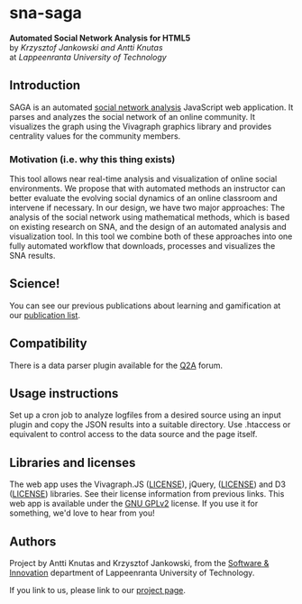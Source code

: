 sna-saga
========

**Automated Social Network Analysis for HTML5**  
by _Krzysztof Jankowski and Antti Knutas_  
at _Lappeenranta University of Technology_

## Introduction
SAGA is an automated [social network analysis](http://en.wikipedia.org/wiki/Social_network_analysis) JavaScript web application. It parses and analyzes the social network of an online community. It visualizes the graph using the Vivagraph graphics library and provides centrality values for the community members.

### Motivation (i.e. why this thing exists)
This tool allows near real-time analysis and visualization of online social environments. We propose that with automated methods an instructor can better evaluate the evolving social dynamics of an online classroom and intervene if necessary. In our design, we have two major approaches: The analysis of the social network using mathematical methods, which is based on existing research on SNA, and the design of an automated analysis and visualization tool. In this tool we combine both of these approaches into one fully automated workflow that downloads, processes and visualizes the SNA results.

## Science!
You can see our previous publications about learning and gamification at our [publication list](http://www.codecamp.fi/doku.php/wiki/educational_technologies_centre?&#dept_of_innovation_software).

## Compatibility
There is a data parser plugin available for the [Q2A](http://www.question2answer.org/) forum.

## Usage instructions
Set up a cron job to analyze logfiles from a desired source using an input plugin and copy the JSON results into a suitable directory. Use .htaccess or equivalent to control access to the data source and the page itself.

## Libraries and licenses
The web app uses the Vivagraph.JS ([LICENSE](https://raw.githubusercontent.com/anvaka/VivaGraphJS/master/LICENSE)), jQuery, ([LICENSE](https://jquery.org/license/)) and D3 ([LICENSE](https://raw.githubusercontent.com/mbostock/d3/master/LICENSE)) libraries. See their license information from previous links. This web app is available under the [GNU GPLv2](http://www.gnu.org/licenses/gpl-2.0.html) license. If you use it for something, we'd love to hear from you!

## Authors
Project by Antti Knutas and Krzysztof Jankowski, from the [Software & Innovation](http://www.lut.fi/web/en/school-of-business-and-management/research/innovation-and-software) department of Lappeenranta University of Technology.

If you link to us, please link to our [project page](http://aknutas.github.io/sna-saga/).
